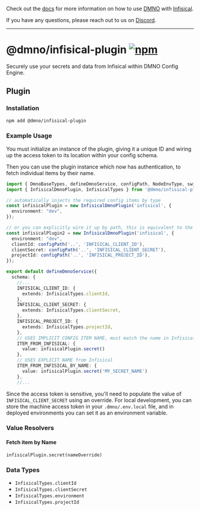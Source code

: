 Check out the [docs](https://dmno.dev/docs/plugins/infisical/) for more information on how to use [DMNO](https://dmno.dev) with [Infisical](https://infisical.com/).

If you have any questions, please reach out to us on [Discord](https://chat.dmno.dev).

----

# @dmno/infisical-plugin [![npm](https://img.shields.io/npm/v/@dmno/infisical-plugin)](https://www.npmjs.com/package/@dmno/infisical-plugin)

Securely use your secrets and data from Infisical within DMNO Config Engine.

## Plugin

### Installation

```bash
npm add @dmno/infisical-plugin
``` 

### Example Usage

You must initialize an instance of the plugin, giving it a unique ID and wiring up the access token to its location within your config schema.

Then you can use the plugin instance which now has authentication, to fetch individual items by their name.


```typescript
import { DmnoBaseTypes, defineDmnoService, configPath, NodeEnvType, switchBy, configPath } from 'dmno';
import { InfisicalDmnoPlugin, InfisicalTypes } from '@dmno/infisical-plugin';

// automatically injects the required config items by type
const infisicalPlugin = new InfisicalDmnoPlugin('infisical', {
  environment: "dev",
});

// or you can explicitly wire it up by path, this is equivalent to the above
const infisicalPlugin2 = new InfisicalDmnoPlugin('infisical', {
  environment: "dev",
  clientId: configPath('..', 'INFISICAL_CLIENT_ID'),
  clientSecret: configPath('..', 'INFISICAL_CLIENT_SECRET'),
  projectId: configPath('..', 'INFISICAL_PROJECT_ID'),
});

export default defineDmnoService({
  schema: {
    //...
    INFISICAL_CLIENT_ID: {
      extends: InfisicalTypes.clientId,
    },
    INFISICAL_CLIENT_SECRET: {
      extends: InfisicalTypes.clientSecret,
    },
    INFISICAL_PROJECT_ID: {
      extends: InfisicalTypes.projectId,
    },
    // USES IMPLICIT CONFIG ITEM NAME, must match the name in Infisical
    ITEM_FROM_INFISICAL: {
      value: infisicalPlugin.secret()
    },
    // USES EXPLICIT NAME from Infisical
    ITEM_FROM_INFISICAL_BY_NAME: {
      value: infisicalPlugin.secret('MY_SECRET_NAME')
    },
    //...
```

Since the access token is sensitive, you'll need to populate the value of `INFISICAL_CLIENT_SECRET` using an override. For local development, you can store the machine access token in your `.dmno/.env.local` file, and in deployed environments you can set it as an environment variable.

### Value Resolvers

#### Fetch item by Name
`infisicalPlugin.secret(nameOverride)`

### Data Types
- `InfisicalTypes.clientId`
- `InfisicalTypes.clientSecret`
- `InfisicalTypes.environment`
- `InfisicalTypes.projectId`
